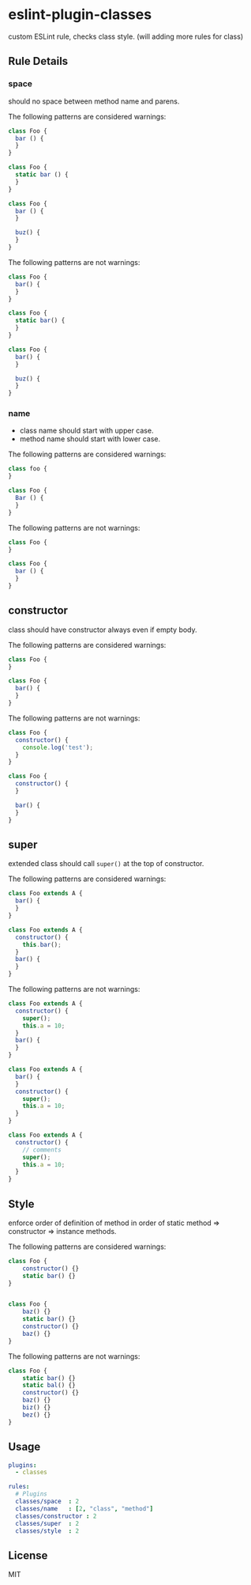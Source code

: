 # eslint-plugin-classes

custom ESLint rule, checks class style.
(will adding more rules for class)

## Rule Details

### space

should no space between method name and parens.

The following patterns are considered warnings:

```js
class Foo {
  bar () {
  }
}

class Foo {
  static bar () {
  }
}

class Foo {
  bar () {
  }

  buz() {
  }
}
```

The following patterns are not warnings:

```js
class Foo {
  bar() {
  }
}

class Foo {
  static bar() {
  }
}

class Foo {
  bar() {
  }

  buz() {
  }
}
```

### name

- class name should start with upper case.
- method name should start with lower case.

The following patterns are considered warnings:

```js
class foo {
}

class Foo {
  Bar () {
  }
}
```

The following patterns are not warnings:

```js
class Foo {
}

class Foo {
  bar () {
  }
}
```

## constructor

class should have constructor always even if empty body.

The following patterns are considered warnings:

```js
class Foo {
}

class Foo {
  bar() {
  }
}
```

The following patterns are not warnings:

```js
class Foo {
  constructor() {
    console.log('test');
  }
}

class Foo {
  constructor() {
  }

  bar() {
  }
}
```

## super

extended class should call `super()` at the top of constructor.

The following patterns are considered warnings:

```js
class Foo extends A {
  bar() {
  }
}

class Foo extends A {
  constructor() {
    this.bar();
  }
  bar() {
  }
}
```

The following patterns are not warnings:

```js
class Foo extends A {
  constructor() {
    super();
    this.a = 10;
  }
  bar() {
  }
}

class Foo extends A {
  bar() {
  }
  constructor() {
    super();
    this.a = 10;
  }
}

class Foo extends A {
  constructor() {
    // comments
    super();
    this.a = 10;
  }
}
```

## Style

enforce order of definition of method in order of static method => constructor => instance methods.

The following patterns are considered warnings:

```js
class Foo {
    constructor() {}
    static bar() {}
}


class Foo {
    baz() {}
    static bar() {}
    constructor() {}
    baz() {}
}
```

The following patterns are not warnings:

```js
class Foo {
    static bar() {}
    static bal() {}
    constructor() {}
    baz() {}
    biz() {}
    bez() {}
}
```

## Usage

```yaml
plugins:
  - classes

rules:
  # Plugins
  classes/space  : 2
  classes/name   : [2, "class", "method"]
  classes/constructor : 2
  classes/super  : 2
  classes/style  : 2
```

## License

MIT

